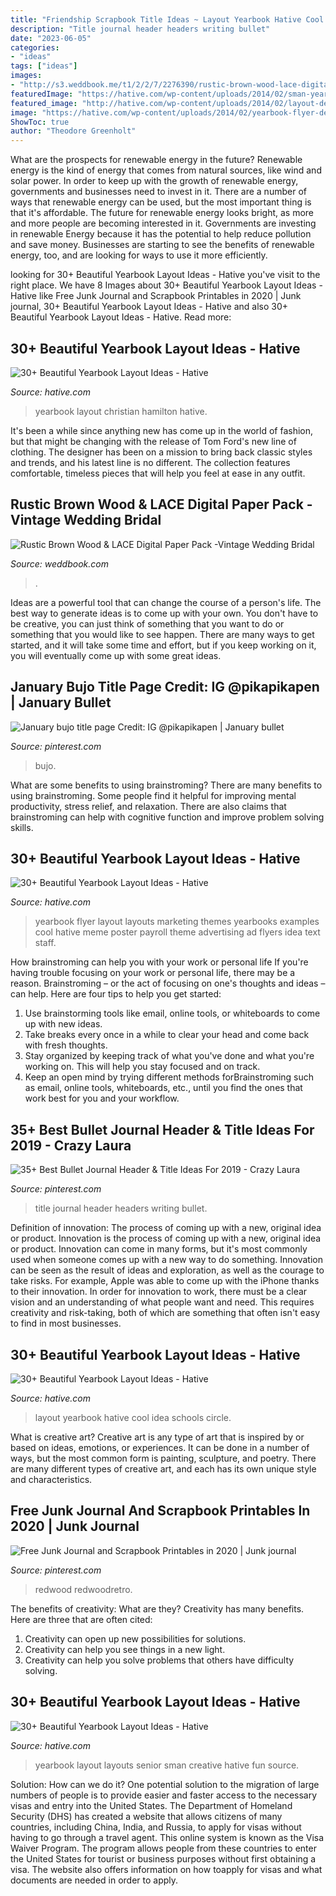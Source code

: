 ```yaml
---
title: "Friendship Scrapbook Title Ideas ~ Layout Yearbook Hative Cool Idea Schools Circle"
description: "Title journal header headers writing bullet"
date: "2023-06-05"
categories:
- "ideas"
tags: ["ideas"]
images:
- "http://s3.weddbook.me/t1/2/2/7/2276390/rustic-brown-wood-lace-digital-paper-pack-vintage-wedding-bridal-wood-and-lace-pattern-backgrounds-for-scrapbooking-wedding-invitations.jpg"
featuredImage: "https://hative.com/wp-content/uploads/2014/02/sman-yearbook-layout-design-22.jpg"
featured_image: "http://hative.com/wp-content/uploads/2014/02/layout-design-for-schools-yearbook-7.jpg"
image: "https://hative.com/wp-content/uploads/2014/02/yearbook-flyer-design-16.jpg"
ShowToc: true
author: "Theodore Greenholt"
---
```



What are the prospects for renewable energy in the future?
Renewable energy is the kind of energy that comes from natural sources, like wind and solar power. In order to keep up with the growth of renewable energy, governments and businesses need to invest in it. There are a number of ways that renewable energy can be used, but the most important thing is that it's affordable. 
The future for renewable energy looks bright, as more and more people are becoming interested in it. Governments are investing in renewable Energy because it has the potential to help reduce pollution and save money. Businesses are starting to see the benefits of renewable energy, too, and are looking for ways to use it more efficiently.

	

		
looking for 30+ Beautiful Yearbook Layout Ideas - Hative you've visit to the right place. We have 8 Images about 30+ Beautiful Yearbook Layout Ideas - Hative like Free Junk Journal and Scrapbook Printables in 2020 | Junk journal, 30+ Beautiful Yearbook Layout Ideas - Hative and also 30+ Beautiful Yearbook Layout Ideas - Hative. Read more:
		
    
## 30+ Beautiful Yearbook Layout Ideas - Hative

<img loading=lazy src="https://hative.com/wp-content/uploads/2014/02/hamilton-christian-school-yearbook-15.jpg" onerror="this.onerror=null;this.src='https://tse2.mm.bing.net/th?id=OIP.CEaVeCKPb11e1j7IXrSHMAHaKe&amp;pid=15.1';" alt="30+ Beautiful Yearbook Layout Ideas - Hative">

_Source: hative.com_

>yearbook layout christian hamilton hative. 

	

It's been a while since anything new has come up in the world of fashion, but that might be changing with the release of Tom Ford's new line of clothing. The designer has been on a mission to bring back classic styles and trends, and his latest line is no different. The collection features comfortable, timeless pieces that will help you feel at ease in any outfit.

    
## Rustic Brown Wood &amp; LACE Digital Paper Pack -Vintage Wedding Bridal

<img loading=lazy src="http://s3.weddbook.me/t1/2/2/7/2276390/rustic-brown-wood-lace-digital-paper-pack-vintage-wedding-bridal-wood-and-lace-pattern-backgrounds-for-scrapbooking-wedding-invitations.jpg" onerror="this.onerror=null;this.src='https://tse3.mm.bing.net/th?id=OIP.lvH1fcmdRENeFnZZ7rdW6QHaHa&amp;pid=15.1';" alt="Rustic Brown Wood &amp; LACE Digital Paper Pack -Vintage Wedding Bridal">

_Source: weddbook.com_

>. 

	

Ideas are a powerful tool that can change the course of a person's life. The best way to generate ideas is to come up with your own. You don't have to be creative, you can just think of something that you want to do or something that you would like to see happen. There are many ways to get started, and it will take some time and effort, but if you keep working on it, you will eventually come up with some great ideas.

    
## January Bujo Title Page Credit: IG @pikapikapen | January Bullet

<img loading=lazy src="https://i.pinimg.com/736x/6a/e7/73/6ae7733f71a4f47f3e5d821b4f52fb36.jpg" onerror="this.onerror=null;this.src='https://tse2.mm.bing.net/th?id=OIP.ARDL5b5wBwipLWkVX-32HQHaHa&amp;pid=15.1';" alt="January bujo title page Credit: IG @pikapikapen | January bullet">

_Source: pinterest.com_

>bujo. 

	

What are some benefits to using brainstroming?
There are many benefits to using brainstroming. Some people find it helpful for improving mental productivity, stress relief, and relaxation. There are also claims that brainstroming can help with cognitive function and improve problem solving skills.

    
## 30+ Beautiful Yearbook Layout Ideas - Hative

<img loading=lazy src="https://hative.com/wp-content/uploads/2014/02/yearbook-flyer-design-16.jpg" onerror="this.onerror=null;this.src='https://tse1.mm.bing.net/th?id=OIP.uWpo0PzmW_hNe2EyDXs8ngHaLc&amp;pid=15.1';" alt="30+ Beautiful Yearbook Layout Ideas - Hative">

_Source: hative.com_

>yearbook flyer layout layouts marketing themes yearbooks examples cool hative meme poster payroll theme advertising ad flyers idea text staff. 

	

How brainstroming can help you with your work or personal life
If you're having trouble focusing on your work or personal life, there may be a reason. Brainstroming – or the act of focusing on one's thoughts and ideas – can help. Here are four tips to help you get started: 
1. Use brainstorming tools like email, online tools, or whiteboards to come up with new ideas. 
2. Take breaks every once in a while to clear your head and come back with fresh thoughts. 
3. Stay organized by keeping track of what you've done and what you're working on. This will help you stay focused and on track. 
4. Keep an open mind by trying different methods forBrainstroming such as email, online tools, whiteboards, etc., until you find the ones that work best for you and your workflow.

    
## 35+ Best Bullet Journal Header &amp; Title Ideas For 2019 - Crazy Laura

<img loading=lazy src="https://i.pinimg.com/736x/37/b5/d2/37b5d275b947338be912b5dffc5bda34.jpg" onerror="this.onerror=null;this.src='https://tse2.mm.bing.net/th?id=OIP.Zt3J9Jkg2fVCxV-FpVTpXQHaLH&amp;pid=15.1';" alt="35+ Best Bullet Journal Header &amp; Title Ideas For 2019 - Crazy Laura">

_Source: pinterest.com_

>title journal header headers writing bullet. 

	

Definition of innovation: The process of coming up with a new, original idea or product.
Innovation is the process of coming up with a new, original idea or product. Innovation can come in many forms, but it's most commonly used when someone comes up with a new way to do something. Innovation can be seen as the result of ideas and exploration, as well as the courage to take risks. For example, Apple was able to come up with the iPhone thanks to their innovation. In order for innovation to work, there must be a clear vision and an understanding of what people want and need. This requires creativity and risk-taking, both of which are something that often isn't easy to find in most businesses.

    
## 30+ Beautiful Yearbook Layout Ideas - Hative

<img loading=lazy src="http://hative.com/wp-content/uploads/2014/02/layout-design-for-schools-yearbook-7.jpg" onerror="this.onerror=null;this.src='https://tse4.mm.bing.net/th?id=OIP.h7QyK7w5tMW-uQN00bpb_gHaEy&amp;pid=15.1';" alt="30+ Beautiful Yearbook Layout Ideas - Hative">

_Source: hative.com_

>layout yearbook hative cool idea schools circle. 

	

What is creative art?
Creative art is any type of art that is inspired by or based on ideas, emotions, or experiences. It can be done in a number of ways, but the most common form is painting, sculpture, and poetry. There are many different types of creative art, and each has its own unique style and characteristics.

    
## Free Junk Journal And Scrapbook Printables In 2020 | Junk Journal

<img loading=lazy src="https://i.pinimg.com/736x/08/bc/65/08bc65b24537449bc13ed83e1a64541b.jpg" onerror="this.onerror=null;this.src='https://tse2.mm.bing.net/th?id=OIP.HurbDj5qXuOUe1cRfyKo8gHaK9&amp;pid=15.1';" alt="Free Junk Journal and Scrapbook Printables in 2020 | Junk journal">

_Source: pinterest.com_

>redwood redwoodretro. 

	

The benefits of creativity: What are they?
Creativity has many benefits. Here are three that are often cited: 
1) Creativity can open up new possibilities for solutions. 
2) Creativity can help you see things in a new light. 
3) Creativity can help you solve problems that others have difficulty solving.

    
## 30+ Beautiful Yearbook Layout Ideas - Hative

<img loading=lazy src="https://hative.com/wp-content/uploads/2014/02/sman-yearbook-layout-design-22.jpg" onerror="this.onerror=null;this.src='https://tse1.mm.bing.net/th?id=OIP.9CUXlG63Un6UFbq8-AOsNAHaKd&amp;pid=15.1';" alt="30+ Beautiful Yearbook Layout Ideas - Hative">

_Source: hative.com_

>yearbook layout layouts senior sman creative hative fun source. 

	

Solution: How can we do it?
One potential solution to the migration of large numbers of people is to provide easier and faster access to the necessary visas and entry into the United States. The Department of Homeland Security (DHS) has created a website that allows citizens of many countries, including China, India, and Russia, to apply for visas without having to go through a travel agent. This online system is known as the Visa Waiver Program. The program allows people from these countries to enter the United States for tourist or business purposes without first obtaining a visa. The website also offers information on how toapply for visas and what documents are needed in order to apply.

